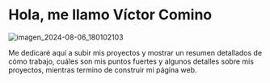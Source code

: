 <h1>Hola, me llamo Víctor Comino</h1>

![imagen_2024-08-06_180102103](https://github.com/user-attachments/assets/23c747cd-8ffe-460f-b2d2-6a14e20afc34)
<p>Me dedicaré aquí a subir mis proyectos y mostrar un resumen detallados de cómo trabajo, cuáles son mis puntos fuertes
  y algunos detalles sobre mis proyectos, mientras termino de construir mi página web.
</p>
<!-- 
## Índice
* Tecnologías
* Proyectos
* En proceso...
* Contacto
